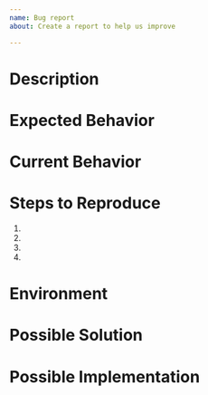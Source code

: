 ```yaml
---
name: Bug report
about: Create a report to help us improve

---
```


# Description

# Expected Behavior

# Current Behavior

# Steps to Reproduce
1.
2.
3.
4.

# Environment
<!--- Tell us your go version. -->

# Possible Solution
<!--- Not obligatory, but tell us if you have any ideas. -->

# Possible Implementation
<!--- Not obligatory, but tell us if you have any ideas. -->